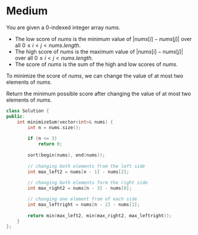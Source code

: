 # Medium

You are given a 0-indexed integer array $nums$.

- The low score of $nums$ is the minimum value of $|nums[i] - nums[j]|$ over all $0 \leq i < j < nums.length$.
- The high score of $nums$ is the maximum value of $|nums[i] - nums[j]|$ over all $0 \leq i < j < nums.length$.
- The score of $nums$ is the sum of the high and low scores of $nums$.

To minimize the score of $nums$, we can change the value of at most two elements of $nums$.

Return the minimum possible score after changing the value of at most two elements of $nums$.

```cpp
class Solution {
public:
    int minimizeSum(vector<int>& nums) {
        int n = nums.size();
        
        if (n <= 3)
            return 0;
        
        sort(begin(nums), end(nums));
        
        // changing both elements from the left side
        int max_left2 = nums[n - 1] - nums[2];
        
        // changing both elements form the right side
        int max_right2 = nums[n - 3] - nums[0];

        // changing one element from of each side
        int max_leftright = nums[n - 2] - nums[1];
        
        return min(max_left2, min(max_right2, max_leftright));
    }
};
```
